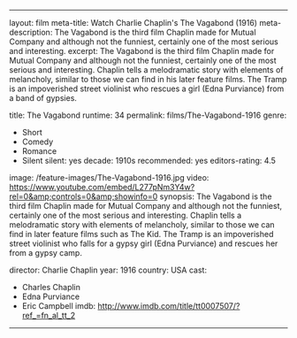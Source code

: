 ---

layout: film
meta-title: Watch Charlie Chaplin's The Vagabond (1916)
meta-description:  The Vagabond is the third film Chaplin made for Mutual Company and although not the funniest, certainly one of the most serious and interesting. 
excerpt: The Vagabond is the third film Chaplin made for Mutual Company and although not the funniest, certainly one of the most serious and interesting. Chaplin tells a melodramatic story with elements of melancholy, similar to those we can find in his later feature films. The Tramp is an impoverished street violinist who rescues a girl (Edna Purviance) from a band of gypsies.

title: The Vagabond
runtime: 34
permalink: films/The-Vagabond-1916
genre:
- Short
- Comedy
- Romance 
- Silent
silent: yes
decade: 1910s
recommended: yes
editors-rating: 4.5

image: /feature-images/The-Vagabond-1916.jpg
video: https://www.youtube.com/embed/L277pNm3Y4w?rel=0&amp;controls=0&amp;showinfo=0
synopsis: The Vagabond is the third film Chaplin made for Mutual Company and although not the funniest, certainly one of the most serious and interesting. Chaplin tells a melodramatic story with elements of melancholy, similar to those we can find in later feature films such as The Kid. The Tramp is an impoverished street violinist who falls for a gypsy girl (Edna Purviance) and rescues her from a gypsy camp. 

director: Charlie Chaplin
year: 1916
country: USA
cast: 
- Charles Chaplin
- Edna Purviance
- Eric Campbell
imdb: http://www.imdb.com/title/tt0007507/?ref_=fn_al_tt_2

---
